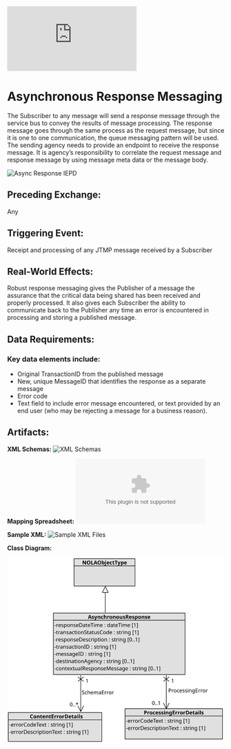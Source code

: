 ![Return to the JTMP landing page](https://github.com/CityOfNewOrleans/JTMP-Data-Exchange-Specs/blob/main/HomePage.md)

# Asynchronous Response Messaging

The Subscriber to any message will send a response message through the service bus to convey the results of message processing. The response message goes through the same process as the request message, but since it is one to one communication, the queue messaging pattern will be used. The sending agency needs to provide an endpoint to receive the response message. It is agency’s responsibility to correlate the request message and response message by using message meta data or the message body.

![Async Response IEPD](schemas/AsyncResponse_iepd)

## Preceding Exchange: 

Any

## Triggering Event:

Receipt and processing of any JTMP message received by a Subscriber


## Real-World Effects: 

Robust response messaging gives the Publisher of a message the assurance that the critical data being shared has been received and properly processed. It also gives each Subscriber the ability to communicate back to the Publisher any time an error is encountered in processing and storing a published message. 

## Data Requirements:

### Key data elements include:
- Original TransactionID from the published message
- New, unique MessageID that identifies the response as a separate message
- Error code
- Text field to include error message encountered, or text provided by an end user (who may be rejecting a message for a business reason). 

## Artifacts:
**XML Schemas:** 
![XML Schemas](schemas/AsyncResponse_iepd/api/xml_schema)

**Mapping Spreadsheet:**
![Mapping Spreadsheet](schemas/AsyncResponse_iepd/artifacts/Async_Response_MappingSpreadsheet.xlsx)

**Sample XML:** 
![Sample XML Files](schemas/AsyncResponse_iepd/examples)

**Class Diagram:** 

![Class Diagram](schemas/AsyncResponse_iepd/artifacts/AsyncResponse_ClassDiagram.svg)
